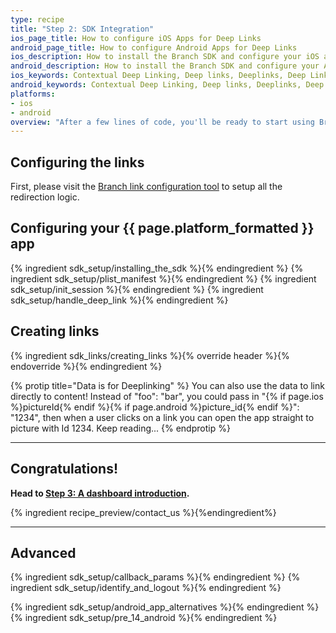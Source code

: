 ```yaml
---
type: recipe
title: "Step 2: SDK Integration"
ios_page_title: How to configure iOS Apps for Deep Links
android_page_title: How to configure Android Apps for Deep Links
ios_description: How to install the Branch SDK and configure your iOS app for deep links. Add a few lines of code and you can begin deep linking and tracking installs.
android_description: How to install the Branch SDK and configure your Android app for deep links. Add a few lines of code and you can begin deep linking and tracking installs.
ios_keywords: Contextual Deep Linking, Deep links, Deeplinks, Deep Linking, Deeplinking, Deferred Deep Linking, Deferred Deeplinking, Google App Indexing, Google App Invites, Apple Universal Links, Apple Spotlight Search, Facebook App Links, AppLinks, Deepviews, Deep views, SDK, SDK Integration, iOS Configuration, iOS, objective-c, swift
android_keywords: Contextual Deep Linking, Deep links, Deeplinks, Deep Linking, Deeplinking, Deferred Deep Linking, Deferred Deeplinking, Google App Indexing, Google App Invites, Apple Universal Links, Apple Spotlight Search, Facebook App Links, AppLinks, Deepviews, Deep views, SDK, SDK Integration, Android Configuration, Android
platforms:
- ios
- android
overview: "After a few lines of code, you'll be ready to start using Branch links for deep linking and tracking downloads"
---
```


## Configuring the links

First, please visit the [Branch link configuration tool](https://start.branch.io/) to setup all the redirection logic.

<!--- /Configuring the Dashboard-->

## Configuring your {{ page.platform_formatted }} app
{% ingredient sdk_setup/installing_the_sdk %}{% endingredient %}
{% ingredient sdk_setup/plist_manifest %}{% endingredient %}
{% ingredient sdk_setup/init_session %}{% endingredient %}
{% ingredient sdk_setup/handle_deep_link %}{% endingredient %}
<!--- /Configuring the Client-->

## Creating links

{% ingredient sdk_links/creating_links %}{% override header %}{% endoverride %}{% endingredient %}

{% protip title="Data is for Deeplinking" %}
You can also use the data to link directly to content! Instead of "foo": "bar", you could pass in "{% if page.ios %}pictureId{% endif %}{% if page.android %}picture_id{% endif %}": "1234", then when a user clicks on a link you can open the app straight to picture with Id 1234. Keep reading...
{% endprotip %}

-----

## Congratulations!

**Head to [Step 3: A dashboard introduction](/recipes/measuring_installs/{{page.platform}}/).**

{% ingredient recipe_preview/contact_us %}{%endingredient%}

-----

## Advanced

{% ingredient sdk_setup/callback_params %}{% endingredient %}
{% ingredient sdk_setup/identify_and_logout %}{% endingredient %}

{% ingredient sdk_setup/android_app_alternatives %}{% endingredient %}
{% ingredient sdk_setup/pre_14_android %}{% endingredient %}